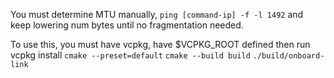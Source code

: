You must determine MTU manually, `ping [command-ip] -f -l 1492` and keep lowering num bytes until no fragmentation needed.

To use this, you must have vcpkg, have $VCPKG_ROOT defined then run vcpkg install
`cmake --preset=default`
`cmake --build build`
`./build/onboard-link`